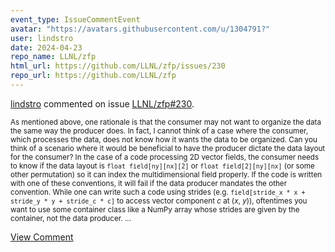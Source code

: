 ```yaml
---
event_type: IssueCommentEvent
avatar: "https://avatars.githubusercontent.com/u/1304791?"
user: lindstro
date: 2024-04-23
repo_name: LLNL/zfp
html_url: https://github.com/LLNL/zfp/issues/230
repo_url: https://github.com/LLNL/zfp
---
```


<a href='https://github.com/lindstro' target='_blank'>lindstro</a> commented on issue <a href='https://github.com/LLNL/zfp/issues/230' target='_blank'>LLNL/zfp#230</a>.

<small>As mentioned above, one rationale is that the consumer may not want to organize the data the same way the producer does.  In fact, I cannot think of a case where the consumer, which processes the data, does not know how it wants the data to be organized.  Can you think of a scenario where it would be beneficial to have the producer dictate the data layout for the consumer?  In the case of a code processing 2D vector fields, the consumer needs to know if the data layout is `float field[ny][nx][2]` or `float field[2][ny][nx]` (or some other permutation) so it can index the multidimensional field properly.  If the code is written with one of these conventions, it will fail if the data producer mandates the other convention.  While one can write such a code using strides (e.g. `field[stride_x * x + stride_y * y + stride_c * c]` to access vector component _c_ at (_x_, _y_)), oftentimes you want to use some container class like a NumPy array whose strides are given by the container, not the data producer....</small>

<a href='https://github.com/LLNL/zfp/issues/230' target='_blank'>View Comment</a>